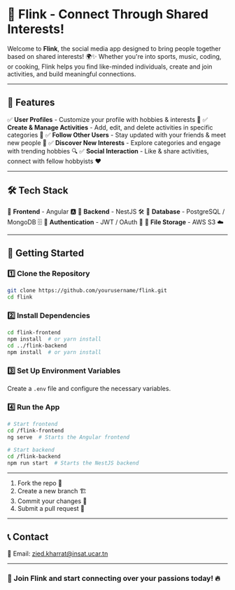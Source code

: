 # 🚀 Flink - Connect Through Shared Interests!

Welcome to **Flink**, the social media app designed to bring people together based on shared interests! 🌍✨ Whether you're into sports, music, coding, or cooking, Flink helps you find like-minded individuals, create and join activities, and build meaningful connections. 

---

## 📌 Features

✅ **User Profiles** - Customize your profile with hobbies & interests 📝
✅ **Create & Manage Activities** - Add, edit, and delete activities in specific categories 🎯
✅ **Follow Other Users** - Stay updated with your friends & meet new people 🤝
✅ **Discover New Interests** - Explore categories and engage with trending hobbies 🔍
✅ **Social Interaction** - Like & share activities, connect with fellow hobbyists ❤️

---

## 🛠 Tech Stack

🔹 **Frontend** - Angular 🅰️
🔹 **Backend** - NestJS 🛠️
🔹 **Database** - PostgreSQL / MongoDB 🗄️
🔹 **Authentication** - JWT / OAuth 🔐
🔹 **File Storage** - AWS S3 ☁️
 

---

## 🚀 Getting Started

### 1️⃣ Clone the Repository
```bash
git clone https://github.com/yourusername/flink.git
cd flink
```

### 2️⃣ Install Dependencies
```bash
cd flink-frontend
npm install  # or yarn install
cd ../flink-backend
npm install  # or yarn install
```

### 3️⃣ Set Up Environment Variables
Create a `.env` file and configure the necessary variables.

### 4️⃣ Run the App
```bash
# Start frontend
cd /flink-frontend
ng serve  # Starts the Angular frontend

# Start backend
cd /flink-backend
npm run start  # Starts the NestJS backend
```

---

1. Fork the repo 🍴
2. Create a new branch 🏗️
3. Commit your changes 🎯
4. Submit a pull request 🚀

---

## 📞 Contact
📧 Email: zied.kharrat@insat.ucar.tn 
 

---

### 🎉 Join Flink and start connecting over your passions today! 🔥

